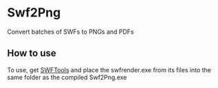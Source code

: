 # Swf2Png
Convert batches of SWFs to PNGs and PDFs

## How to use
To use, get [SWFTools](http://www.swftools.org/download) and place the swfrender.exe from its files into the same folder as the compiled Swf2Png.exe
